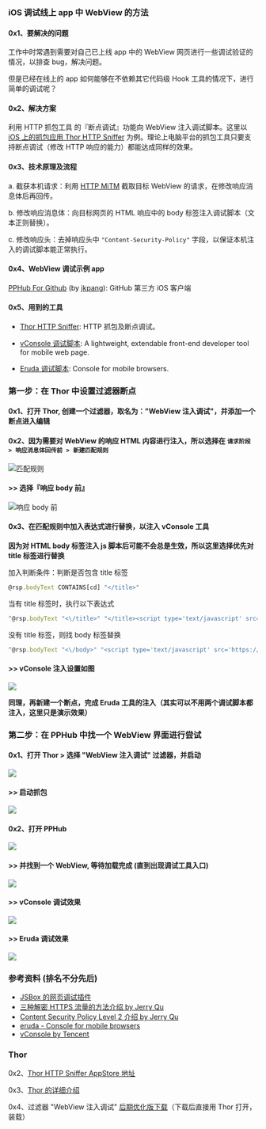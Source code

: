 ### iOS 调试线上 app 中 WebView 的方法

#### 0x1、要解决的问题

工作中时常遇到需要对自己已上线 app 中的 WebView 网页进行一些调试验证的情况，以排查 bug，解决问题。

但是已经在线上的 app 如何能够在不依赖其它代码级 Hook 工具的情况下，进行简单的调试呢？

#### 0x2、解决方案

利用 HTTP 抓包工具 的『断点调试』功能向 WebView 注入调试脚本。这里以 [iOS 上的抓包应用 Thor HTTP Sniffer](https://itunes.apple.com/app/id1210562295) 为例。理论上电脑平台的抓包工具只要支持断点调试（修改 HTTP 响应的能力）都能达成同样的效果。

#### 0x3、技术原理及流程

a. 截获本机请求：利用 [HTTP MiTM](https://imququ.com/post/how-to-decrypt-https.html) 截取目标 WebView 的请求，在修改响应消息体后再回传。

b. 修改响应消息体：向目标网页的 HTML 响应中的 body 标签注入调试脚本（文本正则替换）。

c. 修改响应头：去掉响应头中 `"Content-Security-Policy"` 字段，以保证本机注入的调试脚本能正常执行。


#### 0x4、WebView 调试示例 app

[PPHub For Github](https://itunes.apple.com/app/id1314212521) (by [jkpang](https://github.com/jkpang)): GitHub 第三方 iOS 客户端


#### 0x5、用到的工具

- [Thor HTTP Sniffer](https://itunes.apple.com/app/id1210562295): HTTP 抓包及断点调试。

- [vConsole 调试脚本](https://github.com/Tencent/vConsole): A lightweight, extendable front-end developer tool for mobile web page.

- [Eruda 调试脚本](https://github.com/liriliri/eruda): Console for mobile browsers.


### 第一步：在 Thor 中设置过滤器断点

#### 0x1、打开 Thor, 创建一个过滤器，取名为："WebView 注入调试"，并添加一个断点进入编辑


#### 0x2、因为需要对 WebView 的响应 HTML 内容进行注入，所以选择在 `请求阶段 > 响应消息体回传前 > 新建匹配规则`

![匹配规则](bp_res/4.jpg) 


#### >> 选择『响应 body 前』

![响应 body 前](bp_res/8.jpg)


#### 0x3、在匹配规则中加入表达式进行替换，以注入 vConsole 工具

**因为对 HTML body 标签注入 js 脚本后可能不会总是生效，所以这里选择优先对 title 标签进行替换**

加入判断条件：判断是否包含 title 标签
``` javascript
@rsp.bodyText CONTAINS[cd] "</title>"
```

当有 title 标签时，执行以下表达式

``` javascript
^@rsp.bodyText "<\/title>" "</title><script type='text/javascript' src='https://cdn.bootcss.com/vConsole/3.3.4/vconsole.min.js'></script><script>new VConsole();</script>"
```

没有 title 标签，则找 body 标签替换

``` javascript
^@rsp.bodyText "<\/body>" "<script type='text/javascript' src='https://cdn.bootcss.com/vConsole/3.3.4/vconsole.min.js'></script><script>new VConsole();</script></body>"
```


#### >> vConsole 注入设置如图

![](bp_res/7.jpg)


**同理，再新建一个断点，完成 Eruda 工具的注入（其实可以不用两个调试脚本都注入，这里只是演示效果）**


### 第二步：在 PPHub 中找一个 WebView 界面进行尝试

#### 0x1、打开 Thor > 选择 "WebView 注入调试" 过滤器，并启动

![](bp_res/9.jpg)  

#### >> 启动抓包

![](bp_res/3.jpg) 

#### 0x2、打开 PPHub

![](bp_res/2.jpg) 

#### >> 并找到一个 WebView, 等待加载完成 (直到出现调试工具入口)

![](bp_res/1.jpg) 


#### >> vConsole 调试效果

![](bp_res/6.jpg)   

#### >> Eruda 调试效果

![](bp_res/5.jpg) 



### 参考资料 (排名不分先后)

- [JSBox 的网页调试插件](https://itunes.apple.com/app/id1312014438)
- [三种解密 HTTPS 流量的方法介绍 by Jerry Qu](https://imququ.com/post/how-to-decrypt-https.html)
- [Content Security Policy Level 2 介绍 by Jerry Qu](https://imququ.com/post/content-security-policy-level-2.html)
- [eruda - Console for mobile browsers](https://eruda.liriliri.io/)
- [vConsole by Tencent](https://github.com/Tencent/vConsole)


### Thor

0x2、[Thor HTTP Sniffer AppStore 地址](https://itunes.apple.com/app/id1210562295)

0x3、[Thor 的详细介绍](https://github.com/PixelCyber/Thor/blob/master/README-zh-Hans.md)

0x4、过滤器 "WebView 注入调试" [后期优化版下载](https://github.com/PixelCyber/Thor/raw/master/tips-zh-Hans/bp_res/WebView_debug.f4thor)（下载后直接用 Thor 打开，装载）

